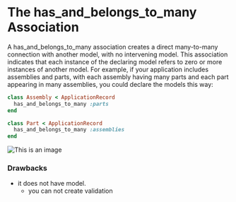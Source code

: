 # The has_and_belongs_to_many Association
A has_and_belongs_to_many association creates a direct many-to-many connection with another model, with no intervening model. This association indicates that each instance of the declaring model refers to zero or more instances of another model. For example, if your application includes assemblies and parts, with each assembly having many parts and each part appearing in many assemblies, you could declare the models this way:
````ruby
class Assembly < ApplicationRecord
  has_and_belongs_to_many :parts
end

class Part < ApplicationRecord
  has_and_belongs_to_many :assemblies
end
````
![This is an image](https://guides.rubyonrails.org/images/association_basics/habtm.png)

### Drawbacks
- it does not have model.
  - you can not create validation
